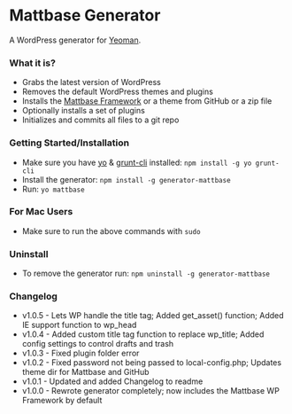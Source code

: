 # Mattbase Generator

A WordPress generator for [Yeoman](http://yeoman.io).

### What it is?
- Grabs the latest version of WordPress
- Removes the default WordPress themes and plugins
- Installs the [Mattbase Framework](https://github.com/mattbob/mattbase) or a theme from GitHub or a zip file
- Optionally installs a set of plugins
- Initializes and commits all files to a git repo

### Getting Started/Installation
- Make sure you have [yo](https://github.com/yeoman/yo) & [grunt-cli](http://gruntjs.com/getting-started) installed:
    `npm install -g yo grunt-cli`
- Install the generator: `npm install -g generator-mattbase`
- Run: `yo mattbase`

### For Mac Users
- Make sure to run the above commands with `sudo`

### Uninstall
- To remove the generator run: `npm uninstall -g generator-mattbase`

### Changelog
- v1.0.5 - Lets WP handle the title tag; Added get_asset() function; Added IE support function to wp_head
- v1.0.4 - Added custom title tag function to replace wp_title; Added config settings to control drafts and trash
- v1.0.3 - Fixed plugin folder error
- v1.0.2 - Fixed password not being passed to local-config.php; Updates theme dir for Mattbase and GitHub
- v1.0.1 - Updated and added Changelog to readme
- v1.0.0 - Rewrote generator completely; now includes the Mattbase WP Framework by default